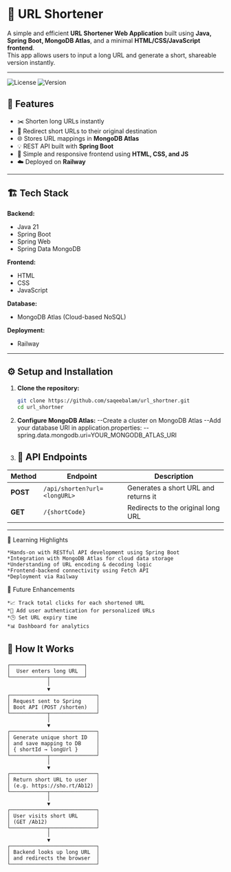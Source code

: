 # 🔗 URL Shortener

A simple and efficient **URL Shortener Web Application** built using **Java, Spring Boot, MongoDB Atlas**, and a minimal **HTML/CSS/JavaScript frontend**.  
This app allows users to input a long URL and generate a short, shareable version instantly.

---

![License](https://img.shields.io/badge/license-MIT-blue.svg)
![Version](https://img.shields.io/badge/version-1.0.0-green.svg)

## 🚀 Features

- ✂️ Shorten long URLs instantly  
- 🔁 Redirect short URLs to their original destination  
- 🌐 Stores URL mappings in **MongoDB Atlas**  
- 💡 REST API built with **Spring Boot**  
- 🎨 Simple and responsive frontend using **HTML, CSS, and JS**  
- ☁️ Deployed on **Railway**

---

## 🏗️ Tech Stack

**Backend:**  
- Java 21  
- Spring Boot  
- Spring Web  
- Spring Data MongoDB  

**Frontend:**  
- HTML  
- CSS  
- JavaScript  

**Database:**  
- MongoDB Atlas (Cloud-based NoSQL)

**Deployment:**  
- Railway

---

## ⚙️ Setup and Installation

1. **Clone the repository:**
   ```bash
   git clone https://github.com/saqeebalam/url_shortner.git
   cd url_shortner

2. **Configure MongoDB Atlas:**
    --Create a cluster on MongoDB Atlas
    --Add your database URI in application.properties:
        --spring.data.mongodb.uri=YOUR_MONGODB_ATLAS_URI

3. ## 🔗 API Endpoints

| Method | Endpoint | Description |
|--------|-----------|--------------|
| **POST** | `/api/shorten?url=<longURL>` | Generates a short URL and returns it |
| **GET** | `/{shortCode}` | Redirects to the original long URL |


---


🧠 Learning Highlights

    *Hands-on with RESTful API development using Spring Boot
    *Integration with MongoDB Atlas for cloud data storage
    *Understanding of URL encoding & decoding logic
    *Frontend-backend connectivity using Fetch API
    *Deployment via Railway

🎯 Future Enhancements

    *📈 Track total clicks for each shortened URL
    *👤 Add user authentication for personalized URLs
    *🕒 Set URL expiry time
    *📊 Dashboard for analytics    


## 🔄 How It Works

```text
┌────────────────────────┐
│  User enters long URL  │
└────────────┬───────────┘
             │
             ▼
┌────────────────────────────┐
│ Request sent to Spring     │
│ Boot API (POST /shorten)   │
└────────────┬───────────────┘
             │
             ▼
┌────────────────────────────┐
│ Generate unique short ID   │
│ and save mapping to DB     │
│ { shortId → longUrl }      │
└────────────┬───────────────┘
             │
             ▼
┌────────────────────────────┐
│ Return short URL to user   │
│ (e.g. https://sho.rt/Ab12) │
└────────────┬───────────────┘
             │
             ▼
┌────────────────────────────┐
│ User visits short URL      │
│ (GET /Ab12)                │
└────────────┬───────────────┘
             │
             ▼
┌────────────────────────────┐
│ Backend looks up long URL  │
│ and redirects the browser  │
└────────────────────────────┘


